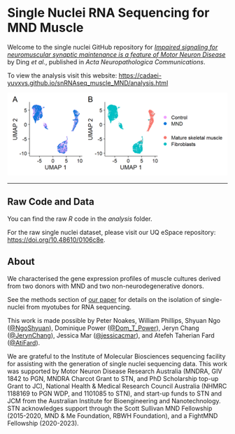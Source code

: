 # Single Nuclei RNA Sequencing for MND Muscle

Welcome to the single nuclei GitHub repository for [*Impaired signaling for neuromuscular synaptic maintenance is a feature of Motor Neuron Disease*](https://actaneurocomms.biomedcentral.com/articles?query=Impaired+signaling+for+neuromuscular+synaptic+maintenance+is+a+feature+of+Motor+Neuron+Disease&volume=&searchType=&tab=keyword) by Ding *et al.*, published in *Acta Neuropathologica Communications*.

To view the analysis visit this website: <https://cadaei-yuvxvs.github.io/snRNAseq_muscle_MND/analysis.html>

[![Two-dimensional UMAP visualisation of nuceli gene expression profiles, annotated by MND status and cell type.](docs/figure/analysis.Rmd/automatic_demicheli-1.png)](https://cadaei-yuvxvs.github.io/snRNAseq_muscle_MND/analysis.html)

------------------------------------------------------------------------

## Raw Code and Data

You can find the raw *R* code in the *analysis* folder.

For the raw single nuclei dataset, please visit our UQ eSpace repository: <https://doi.org/10.48610/0106c8e>.

## About

We characterised the gene expression profiles of muscle cultures derived from two donors with MND and two non-neurodegenerative donors.

See the methods section of [our paper](https://actaneurocomms.biomedcentral.com/articles?query=Impaired+signaling+for+neuromuscular+synaptic+maintenance+is+a+feature+of+Motor+Neuron+Disease&volume=&searchType=&tab=keyword) for details on the isolation of single-nuclei from myotubes for RNA sequencing.

This work is made possible by Peter Noakes, William Phillips, Shyuan Ngo ([\@NgoShyuan](https://twitter.com/NgoShyuan "Shyuan Ngo's Twitter")), Dominique Power ([\@Dom_T\_Power](https://twitter.com/Dom_T_Power "Dominique Power's Twitter")), Jeryn Chang ([\@JerynChang](https://twitter.com/JerynChang "Jeryn Chang's Twitter")), Jessica Mar ([\@jessicacmar](https://twitter.com/jessicacmar "Jessica Mar's Twitter")), and Atefeh Taherian Fard ([\@AtiFard](https://twitter.com/AtiFard "Atehfeh Taherian Fard's Twitter")).

We are grateful to the Institute of Molecular Biosciences sequencing facility for assisting with the generation of single nuclei sequencing data. This work was supported by Motor Neuron Disease Research Australia (MNDRA, GIV 1842 to PGN, MNDRA Charcot Grant to STN, and PhD Scholarship top-up Grant to JC), National Health & Medical Research Council Australia (NHMRC 1188169 to PGN WDP, and 1101085 to STN), and start-up funds to STN and JCM from the Australian Institute for Bioengineering and Nanotechnology. STN acknowledges support through the Scott Sullivan MND Fellowship (2015-2020, MND & Me Foundation, RBWH Foundation), and a FightMND Fellowship (2020-2023).
